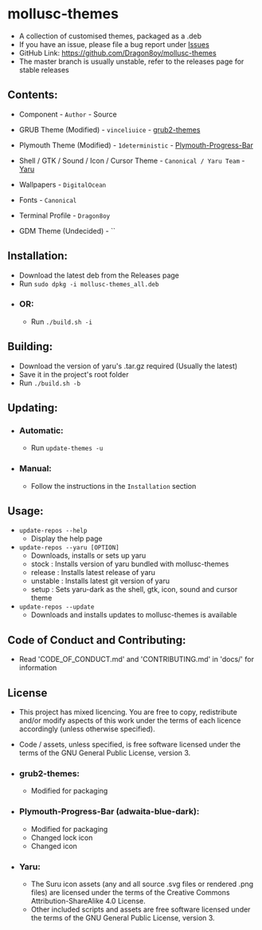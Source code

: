 # mollusc-themes
 - A collection of customised themes, packaged as a .deb
 - If you have an issue, please file a bug report under [Issues](https://github.com/Dragon8oy/mollusc-themes/issues "Issues")
 - GitHub Link: https://github.com/Dragon8oy/mollusc-themes
 - The master branch is usually unstable, refer to the releases page for stable releases

## Contents:
 - Component - `Author` - Source
 - GRUB Theme (Modified) - `vinceliuice` - [grub2-themes](https://github.com/vinceliuice/grub2-themes "grub2-themes")
 - Plymouth Theme (Modified) - `1deterministic` - [Plymouth-Progress-Bar](https://github.com/1deterministic/Plymouth-Progress-Bar "Plymouth-Progress-Bar")
 - Shell / GTK / Sound / Icon / Cursor Theme - `Canonical / Yaru Team` - [Yaru](https://github.com/ubuntu/yaru "Yaru")
 - Wallpapers - `DigitalOcean`
 - Fonts - `Canonical`
 - Terminal Profile - `Dragon8oy`

 - GDM Theme (Undecided) - ``

## Installation:
 - Download the latest deb from the Releases page
 - Run `sudo dpkg -i mollusc-themes_all.deb`
 - ### OR:
   * Run `./build.sh -i`

## Building:
 - Download the version of yaru's .tar.gz required (Usually the latest)
 - Save it in the project's root folder
 - Run `./build.sh -b`

## Updating:
 - ### Automatic:
   * Run `update-themes -u`
 - ### Manual:
   * Follow the instructions in the `Installation` section

## Usage:
 - `update-repos --help`
   - Display the help page
 - `update-repos --yaru [OPTION]`
   - Downloads, installs or sets up yaru
   - stock    : Installs version of yaru bundled with mollusc-themes
   - release  : Installs latest release of yaru
   - unstable : Installs latest git version of yaru
   - setup    : Sets yaru-dark as the shell, gtk, icon, sound and cursor theme
 - `update-repos --update`
   - Downloads and installs updates to mollusc-themes is available

## Code of Conduct and Contributing:
 - Read 'CODE\_OF\_CONDUCT.md' and 'CONTRIBUTING.md' in 'docs/' for information

## License
 - This project has mixed licencing. You are free to copy, redistribute and/or modify aspects of this work under the terms of each licence accordingly (unless otherwise specified).
 - Code / assets, unless specified, is free software licensed under the terms of the GNU General Public License, version 3.

 - ### grub2-themes:
   * Modified for packaging

 - ### Plymouth-Progress-Bar (adwaita-blue-dark):
   * Modified for packaging
   * Changed lock icon
   * Changed icon

 - ### Yaru:
   * The Suru icon assets (any and all source .svg files or rendered .png files) are licensed under the terms of the Creative Commons Attribution-ShareAlike 4.0 License.
   * Other included scripts and assets are free software licensed under the terms of the GNU General Public License, version 3.
